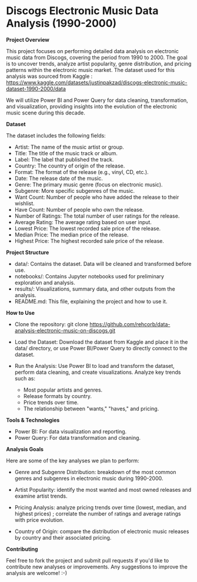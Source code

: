# Discogs Electronic Music Data Analysis (1990-2000)
**Project Overview**

This project focuses on performing detailed data analysis on electronic music data from Discogs, covering the period from 1990 to 2000. The goal is to uncover trends, analyze artist popularity, genre distribution, 
and pricing patterns within the electronic music market. The dataset used for this analysis was sourced from Kaggle : 
https://www.kaggle.com/datasets/justinpakzad/discogs-electronic-music-dataset-1990-2000/data

We will utilize Power BI and Power Query for data cleaning, transformation, and visualization, providing insights into the evolution of the electronic music scene during this decade.

**Dataset**

The dataset includes the following fields:

- Artist: The name of the music artist or group.
- Title: The title of the music track or album.
- Label: The label that published the track.
- Country: The country of origin of the release.
- Format: The format of the release (e.g., vinyl, CD, etc.).
- Date: The release date of the music.
- Genre: The primary music genre (focus on electronic music).
- Subgenre: More specific subgenres of the music.
- Want Count: Number of people who have added the release to their wishlist.
- Have Count: Number of people who own the release.
- Number of Ratings: The total number of user ratings for the release.
- Average Rating: The average rating based on user input.
- Lowest Price: The lowest recorded sale price of the release.
- Median Price: The median price of the release.
- Highest Price: The highest recorded sale price of the release.

**Project Structure**

- data/: Contains the dataset. Data will be cleaned and transformed before use.
- notebooks/: Contains Jupyter notebooks used for preliminary exploration and analysis.
- results/: Visualizations, summary data, and other outputs from the analysis.
- README.md: This file, explaining the project and how to use it.

**How to Use**
- Clone the repository:
git clone https://github.com/rehcorb/data-analysis-electronic-music-on-discogs.git

- Load the Dataset:
Download the dataset from Kaggle and place it in the data/ directory, or use Power BI/Power Query to directly connect to the dataset.

- Run the Analysis:
Use Power BI to load and transform the dataset, perform data cleaning, and create visualizations.
Analyze key trends such as:
   - Most popular artists and genres.
   - Release formats by country.
   - Price trends over time.
   - The relationship between "wants," "haves," and pricing.
 
**Tools & Technologies**
- Power BI: For data visualization and reporting.
- Power Query: For data transformation and cleaning.

**Analysis Goals**

Here are some of the key analyses we plan to perform:

- Genre and Subgenre Distribution: breakdown of the most common genres and subgenres in electronic music during 1990-2000.

- Artist Popularity: identify the most wanted and most owned releases and examine artist trends.

- Pricing Analysis: analyze pricing trends over time (lowest, median, and highest prices) ; correlate the number of ratings and average ratings with price evolution.

- Country of Origin: compare the distribution of electronic music releases by country and their associated pricing.

**Contributing**

Feel free to fork the project and submit pull requests if you'd like to contribute new analyses or improvements. Any suggestions to improve the analysis are welcome! :-)

